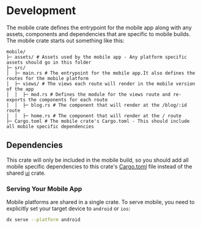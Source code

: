 # Development

The mobile crate defines the entrypoint for the mobile app along with any assets, components and dependencies that are specific to mobile builds. The mobile crate starts out something like this:

```
mobile/
├─ assets/ # Assets used by the mobile app - Any platform specific assets should go in this folder
├─ src/
│  ├─ main.rs # The entrypoint for the mobile app.It also defines the routes for the mobile platform
│  ├─ views/ # The views each route will render in the mobile version of the app
│  │  ├─ mod.rs # Defines the module for the views route and re-exports the components for each route
│  │  ├─ blog.rs # The component that will render at the /blog/:id route
│  │  ├─ home.rs # The component that will render at the / route
├─ Cargo.toml # The mobile crate's Cargo.toml - This should include all mobile specific dependencies
```

## Dependencies
This crate will only be included in the mobile build, so you should add all mobile specific dependencies to this crate's [Cargo.toml](../Cargo.toml) file instead of the shared [ui](../ui/Cargo.toml) crate.

### Serving Your Mobile App

Mobile platforms are shared in a single crate. To serve mobile, you need to explicitly set your target device to `android` or `ios`:

```bash
dx serve --platform android
```